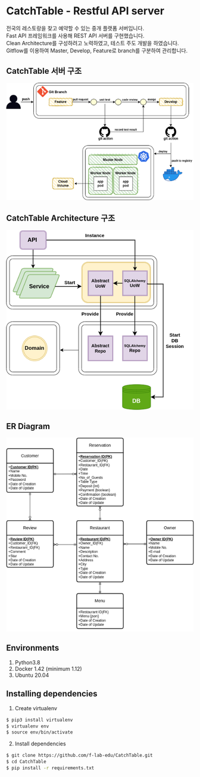 CatchTable - Restful API server
=============
전국의 레스토랑을 찾고 예약할 수 있는 중개 플랫폼 서버입니다.<br>
Fast API 프레임워크를 사용해 REST API 서버를 구현했습니다.<br>
Clean Architecture를 구성하려고 노력하였고, 테스트 주도 개발을 하였습니다.<br>
Gitflow를 이용하여 Master, Develop, Feature로 branch를 구분하여 관리합니다.

## CatchTable 서버 구조
![CatchTable server architecture](server_architecture.png)

## CatchTable Architecture 구조 
![CatchTable architecture](clean_architecture.png)

## ER Diagram
![CatchTable ER Diagram](er_diagram.png)

## Environments
1. Python3.8
2. Docker 1.42 (minimum 1.12)
3. Ubuntu 20.04

## Installing dependencies
1. Create virtualenv
```sh
$ pip3 install virtualenv
$ virtualenv env
$ source env/bin/activate
```
2. Install dependencies
```sh
$ git clone https://github.com/f-lab-edu/CatchTable.git
$ cd CatchTable
$ pip install -r requirements.txt
```
